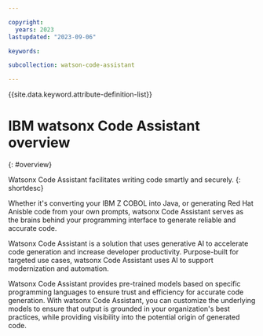 ```yaml
---

copyright:
  years: 2023
lastupdated: "2023-09-06"

keywords:

subcollection: watson-code-assistant

---
```


{{site.data.keyword.attribute-definition-list}}

# IBM watsonx Code Assistant overview
{: #overview}

Watsonx Code Assistant facilitates writing code smartly and securely.
{: shortdesc}

Whether it's converting your IBM Z COBOL into Java, or generating Red Hat Anisble code from your own prompts, watsonx Code Assistant serves as the brains behind your programming interface to generate reliable and accurate code.

Watsonx Code Assistant is a solution that uses generative AI to accelerate code generation and increase developer productivity. Purpose-built for targeted use cases, watsonx Code Assistant uses AI to support modernization and automation.

Watsonx Code Assistant provides pre-trained models based on specific programming languages to ensure trust and efficiency for accurate code generation. With watsonx Code Assistant, you can customize the underlying models to ensure that output is grounded in your organization's best practices, while providing visibility into the potential origin of generated code.
